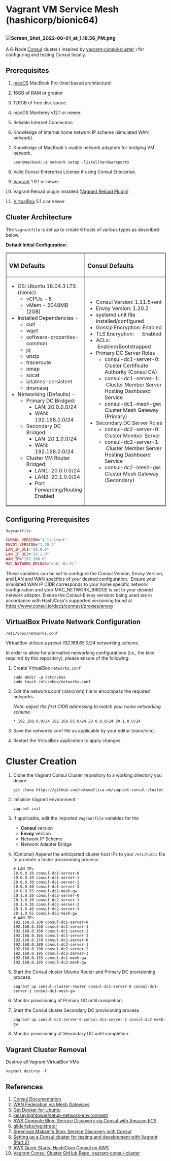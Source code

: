 # Vagrant VM Service Mesh (hashicorp/bionic64)
<h2>
  <img style="font-family: -apple-system, BlinkMacSystemFont, 'Segoe UI', Helvetica, Arial, sans-serif; font-size: 15px;" src="https://mktg-content-api-hashicorp.vercel.app/api/assets?product=consul&version=refs%2Fheads%2Fstable-website&asset=website%2Fpublic%2F%2Fimg%2Fwan-federation-connectivity-mesh-gateways.png&width=2048&height=2403" alt="Screen_Shot_2022-06-01_at_1.18.56_PM.png">
</h2>

A 6-Node [Consul][a01] cluster ( inspired by [vagrant-consul-cluster][a16] ) for configuring and testing Consul locally.

## Prerequisites

1. [macOS][a15] MacBook Pro (Intel based architecture)
2. 16GB of RAM or greater
3. 128GB of free disk space.
4. macOS Monterey v12.1 or newer.
5. Reliable Internet Connection
6. Knowledge of internal home network IP scheme (simulated WAN network).
7. Knowledge of MacBook's usable network adapters for bridging VM network.

   ```console
   user@macbook:~$ network setup -listallhardwareports
   ```
9. Valid Consul Enterprise License if using Consul Enterprise.
10. [Vagrant][a13] 1.9.1 or newer.
11. Vagrant Reload plugin installed ([Vagrant Reload Plugin][a17])
12. [VirtualBox][a14] 5.1.x or newer

## Cluster Architecture
The `Vagrantfile` is set up to create 6 hosts of various types as described below.

<strong>Default Initial Configuration:</strong>
</h2>
<table style="border-collapse: collapse; width: 100%;" border="1">
  <tbody>
    <tr>
      <td style="width: 43.2858%;">
        <h3 class="wysiwyg-text-align-center">VM Defaults</h3>
      </td>
      <td style="width: 56.7142%;">
        <h3 class="wysiwyg-text-align-center">Consul Defaults</h3>
      </td>
    </tr>
    <tr>
      <td style="width: 43.2858%;">
        <ul>
          <li>
            OS: Ubuntu 18.04.3 LTS (bionic)
            <ul>
              <li>vCPUs - 6</li>
              <li>vMem - 2048MB (2GB)</li>
            </ul>
          </li>
          <li>
            Installed Dependencies -
            <ul>
              <li>curl</li>
              <li>wget</li>
              <li>software-properties-common</li>
              <li>jq</li>
              <li>unzip</li>
              <li>traceroute</li>
              <li>nmap</li>
              <li>socat</li>
              <li>iptables-persistent</li>
              <li>dnsmasq</li>
            </ul>
          </li>
          <li>
            Networking (Defaults) -
            <ul>
              <li>
                Primary DC Bridged:
                <ul>
                  <li>LAN: 20.0.0.0/24</li>
                  <li>WAN: 192.168.0.0/24</li>
                </ul>
              </li>
              <li>
                Secondary DC Bridged:
                <ul>
                  <li>LAN: 20.1.0.0/24</li>
                  <li>WAN: 192.168.0.0/24</li>
                </ul>
              </li>
              <li>
                Cluster VM Router Bridged:
                <ul>
                  <li>LAN1: 20.0.0.0/24</li>
                  <li>LAN2: 20.1.0.0/24</li>
                  <li>Port Forwarding/Routing Enabled</li>
                </ul>
              </li>
            </ul>
          </li>
        </ul>
      </td>
      <td style="width: 56.7142%;">
        <ul>
          <li>Consul Version: 1.11.5+ent</li>
          <li>Envoy Version: 1.20.2</li>
          <li>systemd unit file installed/configured</li>
          <li>Gossip Encryption: Enabled</li>
          <li>TLS Encryption:&nbsp; &nbsp; &nbsp; Enabled</li>
          <li>
            ACLs:&nbsp; &nbsp; &nbsp; &nbsp; &nbsp; &nbsp; &nbsp; &nbsp;
            &nbsp; &nbsp; &nbsp; &nbsp;Enabled/Bootstrapped
          </li>
          <li>
            Primary DC Server Roles
            <ul>
              <li>
                consul-dc1-server-0:&nbsp; Cluster Certificate Authority
                (Consul CA)
              </li>
              <li>
                consul-dc1-server-1:&nbsp; &nbsp;Cluster Member Server
                Hosting Dashboard Service
              </li>
              <li>consul-dc1-mesh-gw: Cluster Mesh Gateway (Primary)</li>
            </ul>
          </li>
          <li>
            Secondary DC Server Roles
            <ul>
              <li>consul-dc2-server-0:&nbsp; Cluster Member Server</li>
              <li>
                consul-dc2-server-1:&nbsp; &nbsp;Cluster Member Server
                Hosting Dashboard Service
              </li>
              <li>consul-dc2-mesh-gw: Cluster Mesh Gateway (Secondary)</li>
            </ul>
          </li>
        </ul>
      </td>
    </tr>
  </tbody>
</table>


## Configuring Prerequisites
```Vagrantfile```
```ruby
CONSUL_VERSION="1.11.5+ent"
ENVOY_VERSION="1.20.2"
LAN_IP_DC1="20.0.0"
LAN_IP_DC2="20.1.0"
WAN_IP="192.168.0"
MAC_NETWORK_BRIDGE="en0: Wi-Fi"
```
These variables can be set to configure the Consul Version, Envoy Version, and LAN and WAN specifics of your desired configuration.
 Ensure your simulated WAN IP CIDR corresponds to your home specific network configuration and your MAC_NETWORK_BRIDGE is set to 
your desired network adapter.
Ensure the Consul-Envoy versions being used are in accordance with HashiCorp's supported versioning found 
at https://www.consul.io/docs/connect/proxies/envoy

## VirtualBox Private Network Configuration
```/etc/vbox/networks.conf```

VirtualBox utilizes a preset *192.168.65.0/24* networking scheme.

In order to allow for alternative networking configurations (i.e., the kind required by this repository), please ensure of the following:

1. Create VirtualBox ```networks.conf```
   ```console
   sudo mkdir -p /etc/vbox
   sudo touch /etc/vbox/networks.conf
   ```

2. Edit the networks.conf (nano/vim) file to encompass the required networks. 
   
    *Note: adjust the first CIDR addressing to match your home networking scheme.*
   ```vim
   * 192.168.0.0/24 192.168.65.0/24 20.0.0.0/24 20.1.0.0/24
   ```
3. Save the networks.conf file as applicable by your editor (nano/vim).
4. Restart the VirtualBox application to apply changes.

# Cluster Creation

1. Clone the Vagrant Consul Cluster repository to a working directory you desire.
 
   ```console
   git clone https://github.com/natemollica-nm/vagrant-consul-cluster
   ```


2. Initialize Vagrant environment.

   ```console
   vagrant init
   ```


4. If applicable, edit the imported ```Vagrantfile``` variables for the 
   * **Consul** version
   * **Envoy** version
   * Network IP Scheme
   * Network Adapter Bridge

5. (Optional) Append the anticipated cluster host IPs to your ```/etc/hosts``` file to promote a faster provisioning process.

   ```console
   # LAN IPs
   20.0.0.10 consul-dc1-server-0
   20.0.0.20 consul-dc1-server-1
   20.0.0.30 consul-dc1-server-2
   20.0.0.40 consul-dc1-server-3
   20.0.0.55 consul-dc1-mesh-gw
   20.1.0.10 consul-dc2-server-0
   20.1.0.20 consul-dc2-server-1
   20.1.0.30 consul-dc2-server-2
   20.1.0.40 consul-dc2-server-3
   20.1.0.55 consul-dc2-mesh-gw
   # WAN IPs
   192.168.0.100 consul-dc1-server-0
   192.168.0.150 consul-dc1-server-1
   192.168.0.160 consul-dc1-server-2
   192.168.0.165 consul-dc1-server-3
   192.168.0.170 consul-dc2-server-0
   192.168.0.180 consul-dc2-server-1
   192.168.0.190 consul-dc2-server-2
   192.168.0.195 consul-dc2-server-3
   192.168.0.155 consul-dc1-mesh-gw
   192.168.0.185 consul-dc2-mesh-gw
   ```

7. Start the Consul cluster Ubuntu Router and Primary DC provisioning process.

   ```console
   vagrant up consul-cluster-router consul-dc1-server-0 consul-dc1-server-1 consul-dc1-mesh-gw
   ```

6. Monitor provisioning of Primary DC until completion.

7. Start the Consul cluster Secondary DC provisioning process

   ```console
   vagrant up consul-dc2-server-0 consul-dc2-server-1 consul-dc2-mesh-gw
   ```

8. Monitor provisioning of Secondary DC until completion.

## Vagrant Cluster Removal

Destroy all Vagrant VirtualBox VMs

   ```console
   vagrant destroy -f
   ```

## References

1. [Consul Documentation][a01]
1. [WAN Federation via Mesh Gateways][a02]
1. [Get Docker for Ubuntu][a03]
1. [kelseyhightower/setup-network-environment][a04]
1. [AWS Compute Blog: Service Discovery via Consul with Amazon ECS][a05]
1. [gliderlabs/registrator][a06]
1. [Sreenivas Makam's Blog: Service Discovery with Consul][a07]
1. [Setting up a Consul cluster for testing and development with Vagrant (Part 2)][a16]
1. [AWS Quick Starts: HashiCorp Consul on AWS][a15]
1. [Vagrant Consul Cluster GitHub Repo: vagrant-consul-cluster][a16]

[a01]: https://www.consul.io/
[a02]: https://www.consul.io/docs/connect/gateways/mesh-gateway/wan-federation-via-mesh-gateways
[a03]: https://docs.docker.com/engine/installation/linux/ubuntu/
[a04]: https://github.com/kelseyhightower/setup-network-environment
[a05]: https://aws.amazon.com/blogs/compute/service-discovery-via-consul-with-amazon-ecs/
[a06]: http://gliderlabs.com/registrator/latest/
[a07]: https://sreeninet.wordpress.com/2016/04/17/service-discovery-with-consul/
[a08]: https://www.consul.io/docs/guides/bootstrapping.html
[a09]: https://www.consul.io/docs/agent/options.html#_join
[a10]: https://www.oreilly.com/ideas/an-introduction-to-immutable-infrastructure
[a12]: https://brew.sh/
[a13]: https://www.vagrantup.com/
[a14]: https://www.virtualbox.org/
[a15]: https://aws.amazon.com/quickstart/architecture/consul/
[a16]: http://www.andyfrench.info/2015/08/setting-up-consul-cluster-for-testing_15.html
[a15]: https://www.apple.com/macos/monterey/
[a16]: https://github.com/infrastructure-as-code/vagrant-consul-cluster
[a17]: https://github.com/aidanns/vagrant-reload